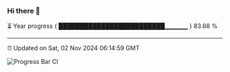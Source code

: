 ### Hi there 👋

⏳ Year progress { █████████████████████████▁▁▁▁▁ } 83.68 %

---

⏰ Updated on Sat, 02 Nov 2024 06:14:59 GMT

![Progress Bar CI](https://github.com/code-lakshay/GitHub-Actions-Demo/workflows/Progress%20Bar%20CI/badge.svg)
